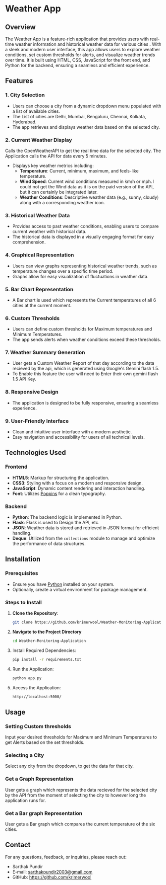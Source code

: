 # Weather App

## Overview

The Weather App is a feature-rich application that provides users with real-time weather information and historical weather data for various cities . With a sleek and modern user interface, this app allows users to explore weather conditions, set custom thresholds for alerts, and visualize weather trends over time. It is built using HTML, CSS, JavaScript for the front end, and Python for the backend, ensuring a seamless and efficient experience.

## Features

### 1. City Selection
- Users can choose a city from a dynamic dropdown menu populated with a list of available cities.
- The List of cities are Delhi, Mumbai, Bengaluru, Chennai, Kolkata, Hyderabad.
- The app retrieves and displays weather data based on the selected city.

### 2. Current Weather Display
Calls the OpenWeatherAPI to get the real time data for the selected city. The Application calls the API for data every 5 minutes.
- Displays key weather metrics including:
  - **Temperature**: Current, minimum, maximum, and feels-like temperature.
  - **Wind Speed**: Current wind conditions measured in km/h or mph. I could not get the Wind data as it is on the paid version of the API, but it can certainly be integrated later.
  - **Weather Conditions**: Descriptive weather data (e.g., sunny, cloudy) along with a corresponding weather icon.

### 3. Historical Weather Data
- Provides access to past weather conditions, enabling users to compare current weather with historical data.
- The historical data is displayed in a visually engaging format for easy comprehension.

### 4. Graphical Representation
- Users can view graphs representing historical weather trends, such as temperature changes over a specific time period.
- Graphs allow for easy visualization of fluctuations in weather data.

### 5. Bar Chart Representation
- A Bar chart is used which represents the Current temperatures of all 6 cities at the current moment.

### 6. Custom Thresholds
- Users can define custom thresholds for Maximum temperatures and Minimum Temperatures.
- The app sends alerts when weather conditions exceed these thresholds.

### 7. Weather Summary Generation
-  User gets a Custom Weather Report of that day according to the data recieved by the api, which is generated using Google's Gemini flash 1.5.
-  To Enable this feature the user will need to Enter their own gemini flash 1.5 API Key.

### 8. Responsive Design
- The application is designed to be fully responsive, ensuring a seamless experience.

### 9. User-Friendly Interface
- Clean and intuitive user interface with a modern aesthetic.
- Easy navigation and accessibility for users of all technical levels.

## Technologies Used

### Frontend
- **HTML5**: Markup for structuring the application.
- **CSS3**: Styling with a focus on a modern and responsive design.
- **JavaScript**: Dynamic content rendering and interaction handling.
- **Font**: Utilizes [Poppins](https://fonts.google.com/specimen/Poppins) for a clean typography.

### Backend
- **Python**: The backend logic is implemented in Python.
- **Flask**: Flask is used to Design the API, etc.
- **JSON**: Weather data is stored and retrieved in JSON format for efficient handling.
- **Deque**: Utilized from the `collections` module to manage and optimize the performance of data structures.

## Installation

### Prerequisites
- Ensure you have [Python](https://www.python.org/downloads/) installed on your system.
- Optionally, create a virtual environment for package management.

### Steps to Install
1. **Clone the Repository**:
   ```bash
   git clone https://github.com/krimerwool/Weather-Monitoring-Application

2. **Navigate to the Project Directory**
   ```bash
   cd Weather-Monitoring-Application
   
3. Install Required Dependencies:
   ```bash
   pip install -r requirements.txt
4. Run the Application:
   ```bash
   python app.py
5. Access the Application:
   ```bash
   http://localhost:5000/

## Usage
### Setting Custom thresholds
Input your desired thresholds for Maximum and Minimum Temperatures to get Alerts based on the set thresholds.

### Selecting a City
Select any city from the dropdown, to get the data for that city.

### Get a Graph Representation
User gets a graph which represents the data recieved for the selected city by the API from the moment of selecting the city to however long the application runs for.

### Get a Bar graph Representation
User gets a Bar graph which compares the current temperature of the six cities.

## Contact
For any questions, feedback, or inquiries, please reach out:
- Sarthak Pundir
- E-mail: sarthakpundir2003@gmail.com
- GitHub: https://github.com/krimerwool

